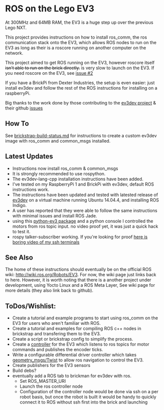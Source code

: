 # ROS on the Lego EV3

At 300MHz and 64MB RAM, the EV3 is a huge step up over the previous Lego NXT.

This project provides instructions on how to install ros_comm, the ros communication stack onto the EV3, which allows ROS nodes to run on the EV3 as long as their is a roscore running on another computer on the network.

This project aimed to get ROS running on the EV3, however roscore itself ~~isn't able to run on the brick directly.~~ is very slow to launch on the EV3. If you need roscore on the EV3, see [issue #2](http://github.com/moriarty/ros-ev3/issues/2)

If you have a BrickPi from Dexter Industries, the setup is even easier: just install ev3dev and follow the rest of the ROS instructions for installing on a raspberryPi.

Big thanks to the work done by those contributing to the [ev3dev project](http://www.ev3dev.org) & their github [issues](https://github.com/ev3dev/ev3dev/issues)

How To
-----

See [brickstrap-build-status.md](https://github.com/moriarty/ros-ev3/blob/master/brickstrap-build-status.md) for instructions to create a custom ev3dev image with ros_comm and common_msgs installed.

Latest Updates
------

- Instructions now install ros_comm & common_msgs
- It is strongly recommended to use rospython.
- The ev3dev-lang-cpp installation instructions have been added.
- I've tested on my RaspberryPi 1 and BrickPi with ev3dev, default ROS instructions work.
- The instructions have been updated and tested with latested release of [ev3dev](http://www.ev3dev.org) on a virtual machine running Ubuntu 14.04.4, and installing ROS Indigo.
- A user has reported that they were able to follow the same instructions with minimal issues and install ROS Jade. 
- using this [python-ev3 package](https://github.com/topikachu/python-ev3) and a python console I controlled the motors from ros topic input. no video proof yet, it was just a quick hack to test it. 
- rospy talker-subscriber working. If you're looking for proof [here is boring video of my ssh terminals](http://youtu.be/ZgA7DgbuVEs)


See Also
-----
The home of these instructions should eventually be on the official ROS wiki: http://wiki.ros.org/Robots/EV3.
For now, the wiki page just links back to here. However, it is worth noting that there is a another project under development, using Yocto Linux and a ROS Meta Layer, See wiki page for more details (they also link back to github). 

ToDos/Wishlist:
------

- Create a tutorial and example programs to start using ros_comm on the EV3 for users who aren't familiar with ROS.
- Create a tutorial and examples for compiling ROS c++ nodes in brickstrap and transfering them to the EV3.
- Create a script or brickstrap config to simplify the process.
- Create a [controller](http://wiki.ros.org/ros_control#Overview) for the EV3 which listens to ros topics for motor commands and publishes the encoder ticks.
- Write a configurable differential driver controller which takes [geometry_msgs/Twist](http://wiki.ros.org/geometry_msgs) to allow ros navigation to control the EV3.
- Create publishers for the EV3 sensors
- Build debs?
- eventually add a ROS tab to brickman for ev3dev with ros. 
  - Set ROS_MASTER_URI 
  - Launch the ros controller node
  - Configuration of the controller node would be done via ssh on a per robot basis, but once the robot is built it would be handy to quickly connect it to ROS without ssh first into the brick and launching
